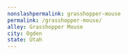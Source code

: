 ```yaml
---
﻿nonslashpermalink: grasshopper-mouse
permalink: /grasshopper-mouse/
alley: Grasshopper Mouse
city: Ogden
state: Utah
---
```

